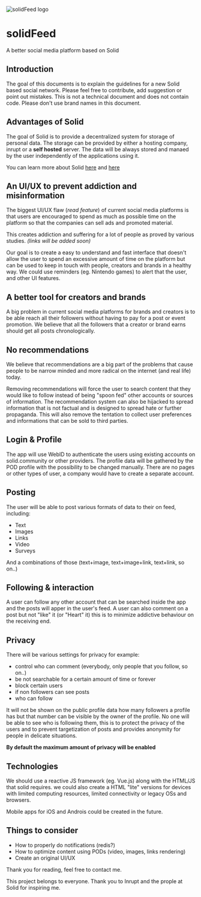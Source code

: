 ![solidFeed logo](https://github.com/promocare/solidFeed/blob/master/logo.png)
# solidFeed
A better social media platform based on Solid

## Introduction
The goal of this documents is to explain the guidelines for a new Solid based social network.
Please feel free to contribute, add suggestion or point out mistakes.
This is not a technical document and does not contain code. Please don't use brand names in this document.

## Advantages of Solid

The goal of Solid is to provide a decentralized system for storage of personal data. The storage can be provided by either a hosting company, inrupt or a **self hosted** server. The data will be always stored and manaed by the user independently of the applications using it.

You can learn more about Solid [here](https://github.com/solid/solid) and [here](https://solid.inrupt.com/)

## An UI/UX to prevent addiction and misinformation
The biggest UI/UX flaw (_read feature_) of current social media platforms is that users are encouraged to spend as much as possible time on the platform so that the companies can sell ads and promoted material. 

This creates addiction and suffering for a lot of people as proved by various studies. _(links will be added soon)_

Our goal is to create a easy to understand and fast interface that doesn't allow the user to spend an excessive amount of time on the platform but can be used to keep in touch with people, creators and brands in a healthy way.
We could use reminders (eg. Nintendo games) to alert that the user, and other UI features.

## A better tool for creators and brands
A big problem in current social media platforms for brands and creators is to be able reach all their followers without having to pay for a post or event promotion. 
We believe that all the followers that a creator or brand earns should get all posts chronologically.

## No recommendations 
We believe that recommendations are a big part of the problems that cause people to be narrow minded and more radical on the internet (and real life) today.

Removing recommendations will force the user to search content that they would like to follow instead of being "spoon fed" other accounts or sources of information. The recommendation system can also be hijacked to spread information that is not factual and is designed to spread hate or further propaganda. This will also remove the tentation to collect user preferences and informations that can be sold to third parties.

## Login & Profile
The app will use WebID to authenticate the users using existing accounts on solid.community or other providers.
The profile data will be gathered by the POD profile with the possibility to be changed manually.
There are no pages or other types of user, a company would have to create a separate account.

## Posting
The user will be able to post various formats of data to their on feed, including:
- Text
- Images 
- Links
- Video
- Surveys

And a combinations of those (text+image, text+image+link, text+link, so on..)

## Following & interaction
A user can follow any other account that can be searched inside the app and the posts will apper in the user's feed.
A user can also comment on a post but not "like" it (or "Heart" it) this is to minimize addictive behaviour on the receiving end.

## Privacy
There will be various settings for privacy for example:
- control who can comment (everybody, only people that you follow, so on..)
- be not searchable for a certain amount of time or forever
- block certain users
- if non followers can see posts
- who can follow

It will not be shown on the public profile data how many followers a profile has but that number can be visible by the owner of the profile. No one will be able to see who is following them, this is to protect the privacy of the users and to prevent targetization of posts and provides anonymity for people in delicate situations.

**By default the maximum amount of privacy will be enabled**

## Technologies
We should use a reactive JS framework (eg. Vue.js) along with the HTML/JS that solid requires.
we could also create a HTML "lite" versions for devices with limited computing resources, limited connectivity or legacy OSs and browsers.

Mobile apps for iOS and Androis could be created in the future.

## Things to consider
- How to properly do notifications (redis?)
- How to optimize content using PODs (video, images, links rendering)
- Create an original UI/UX

Thank you for reading,
feel free to contact me.

This project belongs to everyone.
Thank you to Inrupt and the prople at Solid for inspiring me.
